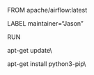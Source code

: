 FROM apache/airflow:latest

LABEL maintainer=“Jason”



RUN 

apt-get update\

apt-get install python3-pip\

​		